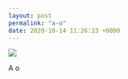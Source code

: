 ```yaml
---
layout: post
permalink: "a-o"
date: 2020-10-14 11:26:23 +0000
---
```

![](https://lildude.github.io/dev-micropub-pages/images/df3dbda54649.jpg)
  
A o
